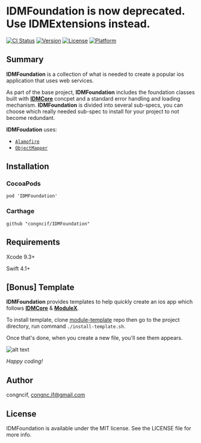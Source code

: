 # IDMFoundation is now deprecated. Use IDMExtensions instead.

[![CI Status](http://img.shields.io/travis/congncif/IDMFoundation.svg?style=flat)](https://travis-ci.org/congncif/IDMFoundation)
[![Version](https://img.shields.io/cocoapods/v/IDMFoundation.svg?style=flat)](http://cocoapods.org/pods/IDMFoundation)
[![License](https://img.shields.io/cocoapods/l/IDMFoundation.svg?style=flat)](http://cocoapods.org/pods/IDMFoundation)
[![Platform](https://img.shields.io/cocoapods/p/IDMFoundation.svg?style=flat)](http://cocoapods.org/pods/IDMFoundation)

## Summary

**IDMFoundation** is a collection of what is needed to create a popular ios application that uses web services.

As part of the base project, **IDMFoundation** includes the foundation classes built with [**IDMCore**](https://github.com/congncif/IDMCore) concpet and a standard error handling and loading mechanism. **IDMFoundation** is divided into several sub-specs, you can choose which really needed sub-spec to install for your project to not become redundant.

**IDMFoudation** uses:
- [`Alamofire`](https://github.com/Alamofire/Alamofire)
- [`ObjectMapper`](https://github.com/tristanhimmelman/ObjectMapper)

## Installation

### CocoaPods
```
pod 'IDMFoundation'
```

### Carthage
```
github "congncif/IDMFoundation"
```

## Requirements

Xcode 9.3+

Swift 4.1+

## [Bonus] Template

**IDMFoundation** provides templates to help quickly create an ios app which follows [**IDMCore**](https://github.com/congncif/IDMCore) & [**ModuleX**](https://github.com/congncif/ModuleX).

To install template, clone [module-template](https://github.com/congncif/module-template) repo then go to the project directory, run command `./install-template.sh`.

Once that's done, when you create a new file, you'll see them appears.

![alt text](https://i.imgur.com/uq5KaBrl.png)

*Happy coding!*

## Author

congncif, congnc.if@gmail.com

## License

IDMFoundation is available under the MIT license. See the LICENSE file for more info.
